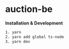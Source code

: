 # auction-be

**Installation & Development**

```bash
1. yarn
2. yarn add global ts-node
3. yarn dev
```

